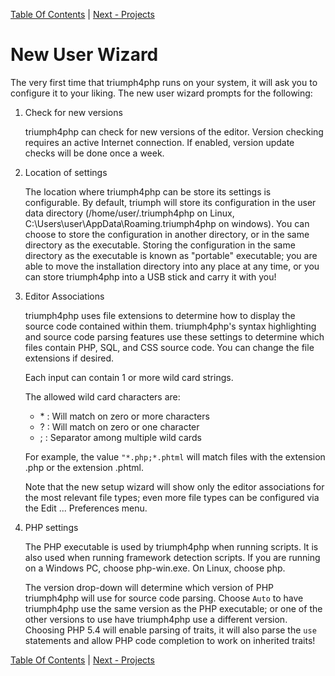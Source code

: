 [Table Of Contents](/#toc) | [Next - Projects](/projects/)

# New User Wizard #

The very first time that triumph4php runs on your system, it will ask you 
to configure it to your liking.  The new user wizard prompts for the 
following:

1. Check for new versions

	triumph4php can check for new versions of the editor.  Version checking requires an 
	active Internet connection. If enabled, version update checks will be done once a week.

2. Location of settings

	The location where triumph4php can be store its settings is configurable.
	By default, triumph will store its configuration in the user data directory
	(/home/user/.triumph4php on Linux, C:\Users\user\AppData\Roaming\.triumph4php
	on windows). You can choose to store the configuration in another directory,
	or in the same directory as the executable.  Storing the configuration
	in the same directory as the executable is known as "portable" executable; you
	are able to move the installation directory into any place at any time, or
	you can store triumph4php into a USB stick and carry it with you!

3. Editor Associations

	triumph4php uses file extensions to determine how to display the source code contained within 
	them. triumph4php's syntax highlighting and source code parsing features use these settings 
	to determine which files contain PHP, SQL, and CSS source code. You can change the 
	file extensions if desired.
	
	Each input can contain 1 or more wild card strings. 
	
	The allowed wild card characters are:
	
	* \* : Will match on zero or more characters
	* ? : Will match on zero or one character
	* 	; : Separator among multiple wild cards
	
	
	For example, the value `"*.php;*.phtml` will match files with the extension .php or the 
	extension .phtml.
	
	Note that the new setup wizard will show only the editor associations for the
	most relevant file types; even more file types can be configured via the
	Edit ... Preferences menu.

4. PHP settings

	The PHP executable is used by triumph4php when running scripts. It is also used when 
	running framework detection scripts. If you are running on a Windows PC, choose 
	php-win.exe. On Linux, choose php.
	
	The version drop-down will determine which version of PHP triumph4php will use for source 
	code parsing. Choose `Auto` to have triumph4php use the same version as the PHP 
	executable; or one of the other versions to use have triumph4php use a different version.
	Choosing PHP 5.4 will enable parsing of traits, it will also parse the `use`
	statements and allow PHP code completion to work on inherited traits!



[Table Of Contents](/#toc) | [Next - Projects](/projects/)